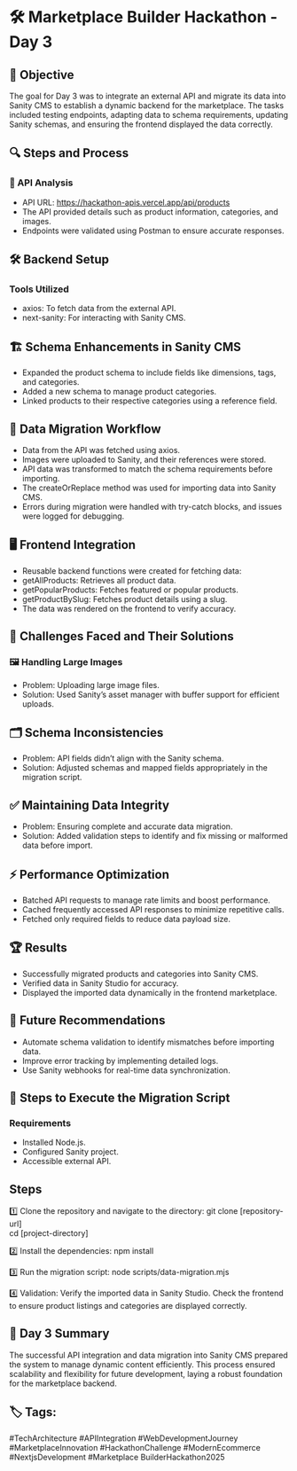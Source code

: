 # 🛠️ Marketplace Builder Hackathon - Day 3

## 🎯 Objective
The goal for Day 3 was to integrate an external API and migrate its data into Sanity CMS to establish a dynamic backend for the marketplace. The tasks included testing endpoints, adapting data to schema requirements, updating Sanity schemas, and ensuring the frontend displayed the data correctly.

## 🔍 Steps and Process
### 📡 API Analysis
- API URL: https://hackathon-apis.vercel.app/api/products
- The API provided details such as product information, categories, and images.
- Endpoints were validated using Postman to ensure accurate responses.

## 🛠️ Backend Setup
### Tools Utilized
- axios: To fetch data from the external API.
- next-sanity: For interacting with Sanity CMS.

## 🏗️ Schema Enhancements in Sanity CMS
- Expanded the product schema to include fields like dimensions, tags, and categories.
- Added a new schema to manage product categories.
- Linked products to their respective categories using a reference field.

## 🔄 Data Migration Workflow
- Data from the API was fetched using axios.
- Images were uploaded to Sanity, and their references were stored.
- API data was transformed to match the schema requirements before importing.
- The createOrReplace method was used for importing data into Sanity CMS.
- Errors during migration were handled with try-catch blocks, and issues were logged for debugging.

## 🖥️ Frontend Integration
- Reusable backend functions were created for fetching data:
- getAllProducts: Retrieves all product data.
- getPopularProducts: Fetches featured or popular products.
- getProductBySlug: Fetches product details using a slug.
- The data was rendered on the frontend to verify accuracy.

## 🚧 Challenges Faced and Their Solutions
### 🖼️ Handling Large Images
- Problem: Uploading large image files.
- Solution: Used Sanity’s asset manager with buffer support for efficient uploads.

## 🗂️ Schema Inconsistencies
- Problem: API fields didn’t align with the Sanity schema.
- Solution: Adjusted schemas and mapped fields appropriately in the migration script.

## ✅ Maintaining Data Integrity
- Problem: Ensuring complete and accurate data migration.
- Solution: Added validation steps to identify and fix missing or malformed data before import.

## ⚡ Performance Optimization
- Batched API requests to manage rate limits and boost performance.
- Cached frequently accessed API responses to minimize repetitive calls.
- Fetched only required fields to reduce data payload size.

## 🏆 Results
- Successfully migrated products and categories into Sanity CMS.
- Verified data in Sanity Studio for accuracy.
- Displayed the imported data dynamically in the frontend marketplace.

## 🔮 Future Recommendations
- Automate schema validation to identify mismatches before importing data.
- Improve error tracking by implementing detailed logs.
- Use Sanity webhooks for real-time data synchronization.

## 📜 Steps to Execute the Migration Script
### Requirements
- Installed Node.js.
- Configured Sanity project.
- Accessible external API.

## Steps
1️⃣ Clone the repository and navigate to the directory:
git clone [repository-url]  
cd [project-directory]  

2️⃣ Install the dependencies:
npm install 

3️⃣ Run the migration script:
node scripts/data-migration.mjs

4️⃣ Validation:
Verify the imported data in Sanity Studio.
Check the frontend to ensure product listings and categories are displayed correctly.

## 📌 Day 3 Summary
The successful API integration and data migration into Sanity CMS prepared the system to manage dynamic content efficiently. This process ensured scalability and flexibility for future development, laying a robust foundation for the marketplace backend.

## 🏷️ Tags:
#TechArchitecture #APIIntegration #WebDevelopmentJourney #MarketplaceInnovation #HackathonChallenge #ModernEcommerce #NextjsDevelopment #Marketplace BuilderHackathon2025
